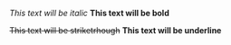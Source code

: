﻿*This text will be italic*
**This text will be bold**

~~This text will be striketrhough~~
__This text will be underline__